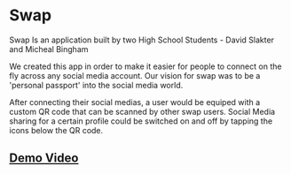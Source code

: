 # Swap

Swap Is an application built by two High School Students - David Slakter and Micheal Bingham

We created this app in order to make it easier for people to connect on the fly across any social media account. 
Our vision for swap was to be a 'personal passport' into the social media world.

After connecting their social medias, a user would be equiped with a custom QR code that can be scanned by other swap users.
Social Media sharing for a certain profile could be switched on and off by tapping the icons below the QR code. 

## [Demo Video](https://www.youtube.com/watch?v=F2_h2hxHzSw)
